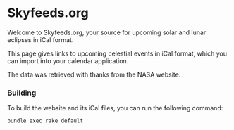 # Skyfeeds.org

Welcome to Skyfeeds.org, your source for upcoming solar and lunar eclipses in iCal format.

This page gives links to upcoming celestial events in iCal format, which you can import into your calendar application.

The data was retrieved with thanks from the NASA website.

### Building

To build the website and its iCal files, you can run the following command:

```bash
bundle exec rake default
```
